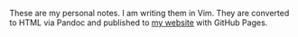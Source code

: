 These are my personal notes. I am writing them in Vim. They are converted to HTML via Pandoc and published to [my website](https://rogerfarrell.net) with GitHub Pages.
